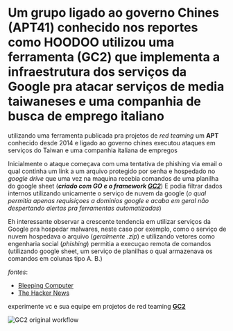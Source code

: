 # Um grupo ligado ao governo Chines (APT41) conhecido nos reportes como HOODOO utilizou uma ferramenta (GC2) que implementa a infraestrutura dos serviços da Google pra atacar serviços de media taiwaneses e uma companhia de busca de emprego italiano
utilizando uma ferramenta publicada pra projetos de _red teaming_ um **APT** conhecido desde 2014 e ligado ao governo chines executou ataques em serviços do Taiwan e uma companhia italiana de empregos 

Inicialmente o ataque começava com uma tentativa de phishing via email o qual continha um link a um arquivo protegido por senha e hospedado no *google drive* que uma vez na maquina recebia comandos de uma planilha do google sheet (**_criado com GO e o framework [GC2](https://github.com/looCiprian/GC2-sheet)_**)
E podia filtrar dados internos utilizando unicamente o serviço de nuvem da google (*o qual permitia apenas requisiçoes a dominios google e acaba em geral não despertando alertas pra ferramentas automatizadas*)

Eh interessante observar a crescente tendencia em utilizar serviços da 
Google pra hospedar malwares, neste caso por exemplo, como o serviço de nuvem hospedava o arquivo (*geralmente .zip*) e utilizando vetores como engenharia social (*phishing*) permitia a execuçao remota de comandos (utilizando google sheet, um serviço de planilhas o qual armazenava os comandos em colunas tipo A. B.) 

*fontes*: 
- [Bleeping Computer](https://www.bleepingcomputer.com/news/security/hackers-abuse-google-command-and-control-red-team-tool-in-attacks/)
- [The Hacker News](https://thehackernews.com/2023/04/google-uncovers-apt41s-use-of-open.html)

experimente vc e sua equipe em projetos de red teaming
[**GC2**](https://github.com/looCiprian/GC2-sheet)

![GC2 original workflow](https://github.com/looCiprian/GC2-sheet/blob/master/img/GC2-workflow.png?raw=true)
